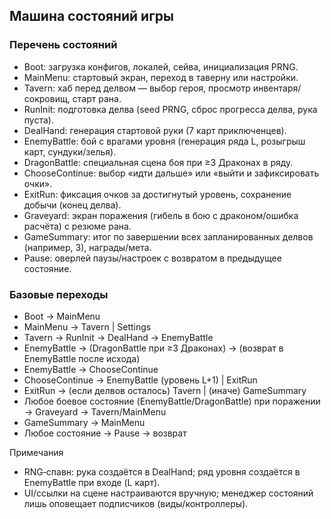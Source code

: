 ## Машина состояний игры

### Перечень состояний
- Boot: загрузка конфигов, локалей, сейва, инициализация PRNG.
- MainMenu: стартовый экран, переход в таверну или настройки.
- Tavern: хаб перед делвом — выбор героя, просмотр инвентаря/сокровищ, старт ранa.
- RunInit: подготовка делва (seed PRNG, сброс прогресса делва, рука пуста).
- DealHand: генерация стартовой руки (7 карт приключенцев).
- EnemyBattle: бой с врагами уровня (генерация ряда L, розыгрыш карт, сундуки/зелья).
- DragonBattle: специальная сцена боя при ≥3 Драконах в ряду.
- ChooseContinue: выбор «идти дальше» или «выйти и зафиксировать очки».
- ExitRun: фиксация очков за достигнутый уровень, сохранение добычи (конец делва).
- Graveyard: экран поражения (гибель в бою с драконом/ошибка расчёта) с резюме ранa.
- GameSummary: итог по завершении всех запланированных делвов (например, 3), награды/мета.
- Pause: оверлей паузы/настроек с возвратом в предыдущее состояние.

### Базовые переходы
- Boot → MainMenu
- MainMenu → Tavern | Settings
- Tavern → RunInit → DealHand → EnemyBattle
- EnemyBattle → (DragonBattle при ≥3 Драконах) → (возврат в EnemyBattle после исхода)
- EnemyBattle → ChooseContinue
- ChooseContinue → EnemyBattle (уровень L+1) | ExitRun
- ExitRun → (если делвов осталось) Tavern | (иначе) GameSummary
- Любое боевое состояние (EnemyBattle/DragonBattle) при поражении → Graveyard → Tavern/MainMenu
- GameSummary → MainMenu
- Любое состояние → Pause → возврат

Примечания
- RNG‑спавн: рука создаётся в DealHand; ряд уровня создаётся в EnemyBattle при входе (L карт).
- UI/ссылки на сцене настраиваются вручную; менеджер состояний лишь оповещает подписчиков (виды/контроллеры).


